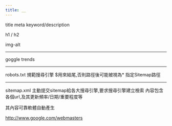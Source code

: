 ```yaml
---
title: __
---
```



title
meta keyword/description

h1 / h2

img-alt

---

goggle trends

---

robots.txt
規範搜尋引擎
$用來結尾,否則路徑後可能被視為*
指定Sitemap路徑

---

sitemap.xml
主動提交sitemap給各大搜尋引擎,要求搜尋引擎建立檢索
內容包含各個url,及其更新頻率/日期/重要程度等

其內容可靠軟體自動產生

http://www.google.com/webmasters